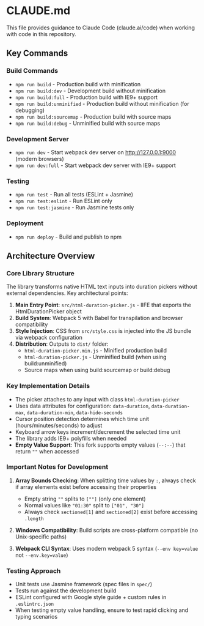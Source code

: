 # CLAUDE.md

This file provides guidance to Claude Code (claude.ai/code) when working with code in this repository.

## Key Commands

### Build Commands
- `npm run build` - Production build with minification
- `npm run build:dev` - Development build without minification
- `npm run build:full` - Production build with IE9+ support
- `npm run build:unminified` - Production build without minification (for debugging)
- `npm run build:sourcemap` - Production build with source maps
- `npm run build:debug` - Unminified build with source maps

### Development Server
- `npm run dev` - Start webpack dev server on http://127.0.0.1:9000 (modern browsers)
- `npm run dev:full` - Start webpack dev server with IE9+ support

### Testing
- `npm run test` - Run all tests (ESLint + Jasmine)
- `npm run test:eslint` - Run ESLint only
- `npm run test:jasmine` - Run Jasmine tests only

### Deployment
- `npm run deploy` - Build and publish to npm

## Architecture Overview

### Core Library Structure
The library transforms native HTML text inputs into duration pickers without external dependencies. Key architectural points:

1. **Main Entry Point**: `src/html-duration-picker.js` - IIFE that exports the HtmlDurationPicker object
2. **Build System**: Webpack 5 with Babel for transpilation and browser compatibility
3. **Style Injection**: CSS from `src/style.css` is injected into the JS bundle via webpack configuration
4. **Distribution**: Outputs to `dist/` folder:
   - `html-duration-picker.min.js` - Minified production build
   - `html-duration-picker.js` - Unminified build (when using build:unminified)
   - Source maps when using build:sourcemap or build:debug

### Key Implementation Details
- The picker attaches to any input with class `html-duration-picker`
- Uses data attributes for configuration: `data-duration`, `data-duration-max`, `data-duration-min`, `data-hide-seconds`
- Cursor position detection determines which time unit (hours/minutes/seconds) to adjust
- Keyboard arrow keys increment/decrement the selected time unit
- The library adds IE9+ polyfills when needed
- **Empty Value Support**: This fork supports empty values (`--:--`) that return `""` when accessed

### Important Notes for Development
1. **Array Bounds Checking**: When splitting time values by `:`, always check if array elements exist before accessing their properties
   - Empty string `""` splits to `[""]` (only one element)
   - Normal values like `"01:30"` split to `["01", "30"]`
   - Always check `sectioned[1]` and `sectioned[2]` exist before accessing `.length`

2. **Windows Compatibility**: Build scripts are cross-platform compatible (no Unix-specific paths)

3. **Webpack CLI Syntax**: Uses modern webpack 5 syntax (`--env key=value` not `--env.key=value`)

### Testing Approach
- Unit tests use Jasmine framework (spec files in `spec/`)
- Tests run against the development build
- ESLint configured with Google style guide + custom rules in `.eslintrc.json`
- When testing empty value handling, ensure to test rapid clicking and typing scenarios